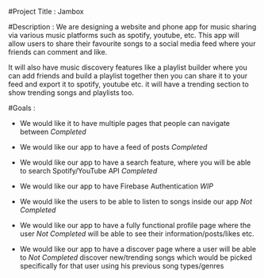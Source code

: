 #Project Title : Jambox

#Description :
We are designing a website and phone app for music sharing via various music platforms such as spotify, youtube, etc. This app will allow users to share their favourite songs to a social media feed where your friends can comment and like. 

It will also have music discovery features like a playlist builder where you can add friends and build a playlist together then you can share it to your feed and export it to spotify, youtube etc. it will have a trending section to show trending songs and playlists too.

#Goals :
 - We would like it to have multiple pages that people can navigate between                               *Completed*
 
 - We would like our app to have a feed of posts                                                          *Completed*
 
  - We would like our app to have a search feature, where you will be able to search Spotify/YouTube API  *Completed*
  
 - We would like our app to have Firebase Authentication                                                  *WIP*
 
 - We would like the users to be able to listen to songs inside our app                                   *Not Completed*
 
 - We would like our app to have a fully functional profile page where the user                           *Not Completed*
   will be able to see their information/posts/likes etc.
   
 - We would like our app to have a discover page where a user will be able to                             *Not Completed*
   discover new/trending songs which would be picked specifically for that user
   using his previous song types/genres 
 
